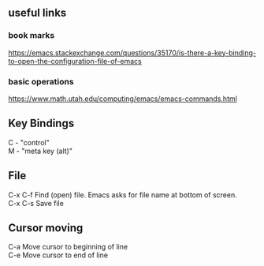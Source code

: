 ## useful links

### book marks
https://emacs.stackexchange.com/questions/35170/is-there-a-key-binding-to-open-the-configuration-file-of-emacs
### basic operations  
https://www.math.utah.edu/computing/emacs/emacs-commands.html  



## Key Bindings  
C - "control"  
M - "meta key (alt)"  


## File  
C-x C-f   Find (open) file.  Emacs asks for file name at bottom of screen.  
C-x C-s   Save file

## Cursor moving

C-a       Move cursor to beginning of line  
C-e       Move cursor to end of line

